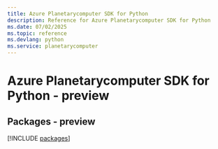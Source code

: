 ```yaml
---
title: Azure Planetarycomputer SDK for Python
description: Reference for Azure Planetarycomputer SDK for Python
ms.date: 07/02/2025
ms.topic: reference
ms.devlang: python
ms.service: planetarycomputer
---
```

# Azure Planetarycomputer SDK for Python - preview
## Packages - preview
[!INCLUDE [packages](planetarycomputer-index.md)]